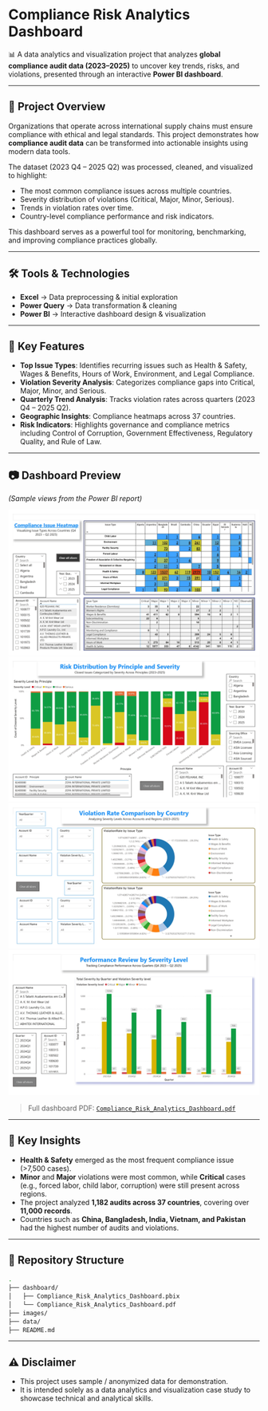 # Compliance Risk Analytics Dashboard

📊 A data analytics and visualization project that analyzes **global compliance audit data (2023–2025)** to uncover key trends, risks, and violations, presented through an interactive **Power BI dashboard**.

---

## 🚀 Project Overview
Organizations that operate across international supply chains must ensure compliance with ethical and legal standards. This project demonstrates how **compliance audit data** can be transformed into actionable insights using modern data tools.

The dataset (2023 Q4 – 2025 Q2) was processed, cleaned, and visualized to highlight:
- The most common compliance issues across multiple countries.
- Severity distribution of violations (Critical, Major, Minor, Serious).
- Trends in violation rates over time.
- Country-level compliance performance and risk indicators.

This dashboard serves as a powerful tool for monitoring, benchmarking, and improving compliance practices globally.

---

## 🛠️ Tools & Technologies
- **Excel** → Data preprocessing & initial exploration  
- **Power Query** → Data transformation & cleaning  
- **Power BI** → Interactive dashboard design & visualization  

---

## 📌 Key Features
- **Top Issue Types**: Identifies recurring issues such as Health & Safety, Wages & Benefits, Hours of Work, Environment, and Legal Compliance.  
- **Violation Severity Analysis**: Categorizes compliance gaps into Critical, Major, Minor, and Serious.  
- **Quarterly Trend Analysis**: Tracks violation rates across quarters (2023 Q4 – 2025 Q2).  
- **Geographic Insights**: Compliance heatmaps across 37 countries.  
- **Risk Indicators**: Highlights governance and compliance metrics including Control of Corruption, Government Effectiveness, Regulatory Quality, and Rule of Law.  

---

## 📷 Dashboard Preview
*(Sample views from the Power BI report)*  

![Dashboard Preview 1](images/preview1.jpg)  
![Dashboard Preview 2](images/preview2.jpg)
![Dashboard Preview 2](images/preview3.jpg)
![Dashboard Preview 2](images/preview4.jpg)


> Full dashboard PDF: [`Compliance_Risk_Analytics_Dashboard.pdf`](./dashboard/Compliance_Risk_Analytics_Dashboard.pdf)

---

## 🔑 Key Insights
- **Health & Safety** emerged as the most frequent compliance issue (>7,500 cases).  
- **Minor** and **Major** violations were most common, while **Critical** cases (e.g., forced labor, child labor, corruption) were still present across regions.  
- The project analyzed **1,182 audits across 37 countries**, covering over **11,000 records**.  
- Countries such as **China, Bangladesh, India, Vietnam, and Pakistan** had the highest number of audits and violations.  

---

## 📂 Repository Structure
```bash
.
├── dashboard/                      
│   ├── Compliance_Risk_Analytics_Dashboard.pbix
│   └── Compliance_Risk_Analytics_Dashboard.pdf
├── images/                         
├── data/                           
├── README.md                       


```

---

## ⚠️ Disclaimer

- This project uses sample / anonymized data for demonstration.
- It is intended solely as a data analytics and visualization case study to showcase technical and analytical skills.
